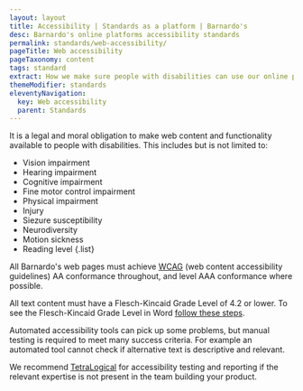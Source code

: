 ```yaml
---
layout: layout
title: Accessibility | Standards as a platform | Barnardo's
desc: Barnardo's online platforms accessibility standards
permalink: standards/web-accessibility/
pageTitle: Web accessibility
pageTaxonomy: content
tags: standard
extract: How we make sure people with disabilities can use our online products.
themeModifier: standards
eleventyNavigation:
  key: Web accessibility
  parent: Standards
---
```


It is a legal and moral obligation to make web content and functionality available to people with disabilities. This includes but is not limited to:

- Vision impairment
- Hearing impairment
- Cognitive impairment
- Fine motor control impairment
- Physical impairment
- Injury
- Siezure susceptibility
- Neurodiversity
- Motion sickness
- Reading level
{.list}

All Barnardo's web pages must achieve [WCAG](https://www.w3.org/TR/WCAG21/) (web content accessibility guidelines) AA conformance throughout, and level AAA conformance where possible.

All text content must have a Flesch-Kincaid Grade Level of 4.2 or lower. To see the Flesch-Kincaid Grade Level in Word [follow these steps](https://support.microsoft.com/en-us/office/get-your-document-s-readability-and-level-statistics-85b4969e-e80a-4777-8dd3-f7fc3c8b3fd2).

Automated accessibility tools can pick up some problems, but manual testing is required to meet many success criteria. For example an automated tool cannot check if alternative text is descriptive and relevant.

We recommend [TetraLogical](https://tetralogical.com/) for accessibility testing and reporting if the relevant expertise is not present in the team building your product.

